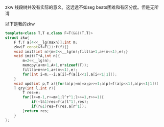 zkw 线段树并没有实际的意义，这远远不如seg beats困难和有区分度。但是无所谓

以下是我的zkw

```cpp
template<class T,T e,class F=T(&&)(T,T)>
struct zkw{
	F f;T a[4<<__lg(maxn)];int m;
	zkw(F const&f=F()):f(f){}
	void init(int n){m=2<<__lg(n);fill(a+1,a+(m<<1),e);}
	void init(T*A,int n){
		m=2<<__lg(n);
		memcpy(a+m+1,A+1,n*sizeof(T));
		fill(a+m+n+1,a+(m<<1),e);
		for(int i=m;--i;a[i]=f(a[i<<1],a[i<<1|1]));
	}
	void upd(int p,T x){for(a[p|=m]=x;p>>=1;a[p]=f(a[p<<1],a[p<<1|1]));}
	T qry(int l,int r){
		T res=e;
		for(l+=m-1,r+=m+1;l^r^1;l>>=1,r>>=1){
			if(~l&1)res=f(a[l^1],res);
			if(r&1)res=f(res,a[r^1]);
		}return res;
	}
};
```
<!--stackedit_data:
eyJoaXN0b3J5IjpbNzQxMDM1OTA4XX0=
-->